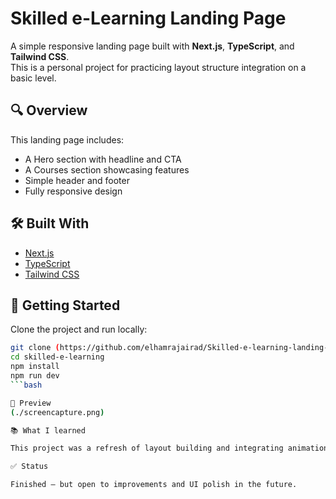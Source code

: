 # Skilled e-Learning Landing Page

A simple responsive landing page built with **Next.js**, **TypeScript**, and **Tailwind CSS**.  
This is a personal project for practicing layout structure integration on a basic level.

## 🔍 Overview

This landing page includes:

- A Hero section with headline and CTA
- A Courses section showcasing features
- Simple header and footer
- Fully responsive design

## 🛠️ Built With

- [Next.js](https://nextjs.org/)
- [TypeScript](https://www.typescriptlang.org/)
- [Tailwind CSS](https://tailwindcss.com/)

## 🚀 Getting Started

Clone the project and run locally:

```bash
git clone (https://github.com/elhamrajairad/Skilled-e-learning-landing-page.git)
cd skilled-e-learning
npm install
npm run dev
```bash

📸 Preview
(./screencapture.png)

📚 What I learned

This project was a refresh of layout building and integrating animation in a simple landing page.

✅ Status

Finished – but open to improvements and UI polish in the future.
